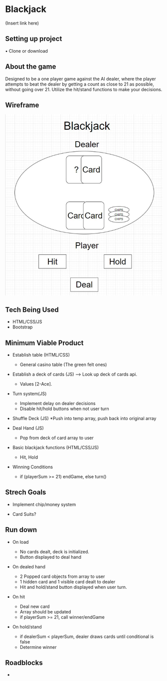 # Blackjack
(Insert link here)

## Setting up project
• Clone or download

## About the game
Designed to be a one player game against the AI dealer, where the player attempts to beat the dealer by getting a count as close to 21 as possible, without going over 21. Utilize the hit/stand functions to make your decisions. 

## Wireframe
![Wireframe](https://github.com/Eryoung-610/Blackjack/blob/master/BlackjackWireframe.JPG)

## Tech Being Used
* HTML/CSS/JS
* Bootstrap

## Minimum Viable Product
* Establish table (HTML/CSS)
  * General casino table (The green felt ones)

* Establish a deck of cards (JS) --> Look up deck of cards api.
  * Values [2-Ace].
  
* Turn system(JS)
  * Implement delay on dealer decisions
  * Disable hit/hold buttons when not user turn
 
* Shuffle Deck (JS)
  *Push into temp array, push back into original array

* Deal Hand (JS)
  * Pop from deck of card array to user
  
* Basic blackjack functions (HTML/CSS/JS)
  * Hit, Hold

* Winning Conditions
  * if (playerSum >= 21) endGame, else turn()
 
## Strech Goals

* Implement chip/money system

* Card Suits?

## Run down

* On load
  * No cards dealt, deck is initialized.
  * Button displayed to deal hand
  
* On dealed hand
  * 2 Popped card objects from array to user
  * 1 hidden card and 1 visible card dealt to dealer
  * Hit and hold/stand button displayed when user turn.
  
* On hit
  * Deal new card
  * Array should be updated
  * if playerSum >= 21, call winner/endGame
  
* On hold/stand
  * if dealerSum < playerSum, dealer draws cards until conditional is false
  * Determine winner

## Roadblocks

*
